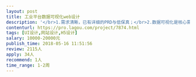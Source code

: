 ```yaml
---                
layout: post       
title: 工业平台数据可视化web设计           
description: '</br>1.需求清晰，已有详细的PRD与低保真；</br>2.数据可视化是核心需求；</br>3.web界面动态呈现的设计；</br>4.系统web的UI设计。</br>'     
contenturl: https://pro.lagou.com/project/7874.html      
tags: [UI设计,网站设计,H5设计]            
salary: 10000-20000元          
publish_time: 2018-05-16 11:51:56         
review: 2115人                   
apply: 34人                   
recommend: 1人                   
time_range: 1-2周              
---                 
```

